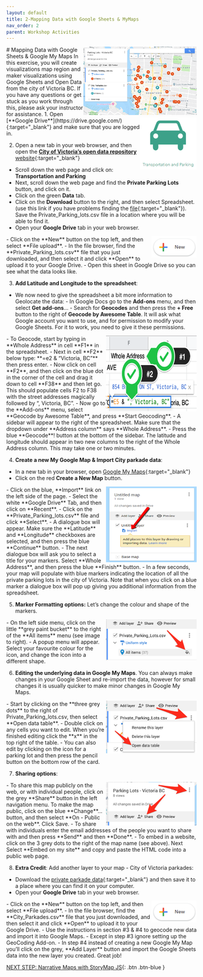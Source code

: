 ```yaml
---
layout: default
title: 2-Mapping Data with Google Sheets & MyMaps
nav_order: 2
parent: Workshop Activities
---
```

<img src="images/maps-01.png" style="float:right;width:300px" alt="map of parking example">
# Mapping Data with Google Sheets & Google My Maps
In this exercise, you will create visualizations map region and maker visualizations using Google Sheets and Open Data from the city of Victoria BC. If you have any questions or get stuck as you work through this, please ask your instructor for assistance. 
<img src="images/maps-02.png" style="float:right;width:150px" alt="transportation and parking symbol">
1. Open [**Google Drive**](https://drive.google.com/){:target="_blank"} and make sure that you are logged in.

2. Open a new tab in your web browser, and then open the [**City of Victoria’s open data repository** website](http://opendata.victoria.ca){:target="_blank"}
- Scroll down the web page and click on: **Transportation and Parking**
- Next, scroll down the web page and find the **Private Parking Lots** button, and click on it.
- Click on the green **Data** tab.
- Click on the **Download** button to the right, and then select Spreadsheet. (use this link if you have problems finding the [file](http://bit.ly/31wBewm){:target="_blank"}). Save the Private_Parking_lots.csv file in a location where you will be able to find it.
- Open your **Google Drive** tab in your web browser.
<img src="images/maps-03.png" style="float:right;width:120px" alt="Google new button">
- Click on the **New** button on the top left, and then select **File upload**.
- In the file browser, find the **Private_Parking_lots.csv** file that you just downloaded, and then select it and click **Open** to upload it to your Google Drive. 
- Open this sheet in Google Drive so you can see what the data looks like.

3. **Add Latitude and Longitude to the spreadsheet**:
- We now need to give the spreadsheet a bit more information to Geolocate the data:
      - In Google Docs go to the **Add-ons** menu, and then select **Get add-ons**… 
      - Search for **Geocodes** and then press the **+ Free** button to the right of **Geocode by Awesome Table**. It will ask what Google account you want to use, and for permission to modify your Google Sheets. For it to work, you need to give it these permissions.
<img src="images/maps-04.png" style="float:right;width:240px;height:200px;" alt="visual of F1 and F2">
- To Geocode, start by typing in **Whole Address** in cell **F1** in the spreadsheet.
- Next in cell **F2** below type: **=e2 & “Victoria, BC”** then press enter.
- Now click on cell **F2**, and then click on the blue dot in the corner of the cell and drag it down to cell **F38** and then let go. This should populate cells F2 to F38 with the street addresses magically followed by “, Victoria, BC”. 
- Now go to the **Add-ons** menu, select **Geocode by Awesome Table**, and press **Start Geocoding**.
- A sidebar will appear to the right of the spreadsheet. Make sure that the dropdown under **Address column** says **Whole Address**.
- Press the blue **Geocode**! button at the bottom of the sidebar. The latitude and longitude should appear in two new columns to the right of the Whole Address column. This may take one or two minutes.

4. **Create a new My Google Map & Import City parkade data**:
- In a new tab in your browser, open [Google My Maps](https://google.com/mymaps){:target="_blank"} 
- Click on the red **Create a New Map** button.
<img src="images/maps-05.png" style="float:right;width:240px;height:200px;" alt="Import button">
- Click on the blue, **Import** link on the left side of the page.
- Select the white **Google Drive** Tab, and then click on **Recent**. 
- Click on the **Private_Parking_lots.csv** file and click **Select**. 
- A dialogue box will appear. Make sure the **Latitude** and **Longitude** checkboxes are selected, and then press the blue **Continue** button.
- The next dialogue box will ask you to select a title for your markers. Select **Whole Address**, and then press the blue **Finish** button. 
- In a few seconds, your map will populate with blue markers indicating the location of all the private parking lots in the city of Victoria. Note that when you click on a blue marker a dialogue box will pop up giving you additional information from the spreadsheet.

5. **Marker Formatting options:** Let’s change the colour and shape of the markers.
<img src="images/maps-06.png" style="float:right;width:240px" alt="All Items Colour bucket">
- On the left side menu, click on the little **grey paint bucket** to the right of the **All items** menu (see image to right).
- A popup menu will appear. Select your favourite colour for the icon, and change the icon into a different shape.

6. **Editing the underlying data in Google My Maps**. You can always make changes in your Google Sheet and re-import the data, however for small changes it is usually quicker to make minor changes in Google My Maps.
<img src="images/maps-07.png" style="float:right;width:240px" alt="Three grey dots and editing menu">
- Start by clicking on the **three grey dots** to the right of Private_Parking_lots.csv, then select **Open data table**.
- Double click on any cells you want to edit. When you’re finished editing click the **x** in the top right of the table.
- You can also edit by clicking on the icon for a parking lot and then press the pencil button on the bottom row of the card.

7. **Sharing options**:
<img src="images/maps-08.png" style="float:right;width:240px" alt="three grey dots and sharing options">
- To share this map publicly on the web, or with individual people, click on the grey **Share** button in the left navigation menu. To make the map public, click on the blue **Change**… button, and then select **On - Public on the web**. Click Save.
- To share with individuals enter the email addresses of the people you want to share with and then press **Send** and then **Done**.
- To embed in a website, click on the 3 grey dots to the right of the map name (see above). Next Select **Embed on my site** and copy and paste the HTML code into a public web page.

8. **Extra Credit**: Add another layer to your map - City of Victoria parkades:
- Download the [private parkade data](http://bit.ly/2MVGNRX){:target="_blank"}  and then save it to a place where you can find it on your computer.
- Open your **Google Drive** tab in your web browser.
<img src="images/maps-09.png" style="float:right;width:120px" alt="Google new button">
- Click on the **New** button on the top left, and then select **File upload**.
- In the file browser, find the **City_Parkades.csv** file that you just downloaded, and then select it and click **Open** to upload it to your Google Drive. 
- Use the instructions in section #3 & #4 to geocode new data and import it into Google Maps. 
    - Except in step #3 ignore setting up the GeoCoding Add-on.
    - In step #4 instead of creating a new Google My Map you’ll click on the grey, **Add Layer** button and import the Google Sheets data into the new layer you created. Great job!

[NEXT STEP: Narrative Maps with StoryMap JS](narrative-storymap.html){: .btn .btn-blue }

